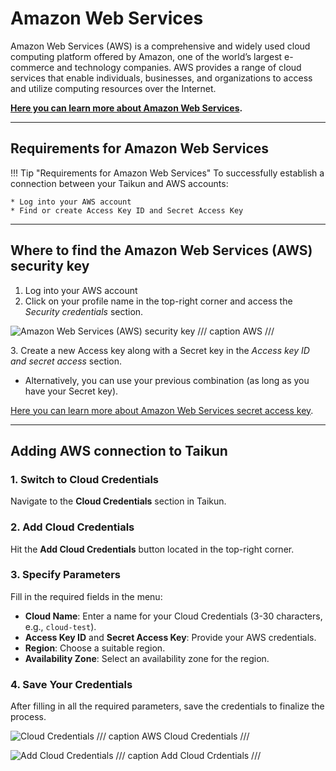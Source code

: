 # **Amazon Web Services**

Amazon Web Services (AWS) is a comprehensive and widely used cloud computing platform offered by Amazon, one of the world’s largest e-commerce and technology companies. AWS provides a range of cloud services that enable individuals, businesses, and organizations to access and utilize computing resources over the Internet.

**[Here you can learn more about Amazon Web Services](https://aws.amazon.com/).**

---

## **Requirements for Amazon Web Services**

!!! Tip "Requirements for Amazon Web Services"
	To successfully establish a connection between your Taikun and AWS accounts:
	
	* Log into your AWS account
	* Find or create Access Key ID and Secret Access Key
---

## **Where to find the Amazon Web Services (AWS) security key**

1. Log into your AWS account
2. Click on your profile name in the top-right corner and access the *Security credentials* section.

![Amazon Web Services (AWS) security key](https://rgw.cloudpoint.tcpro.cz/swift/v1/KEY_0efe203c42c0402f9402a570302dc066/doc-images/guidelines/add-cc/where-to-find-cc/aws-1.webp)
/// caption
AWS
///

3\. Create a new Access key along with a Secret key in the *Access key ID and secret access* section.

 * Alternatively, you can use your previous combination (as long as you have your Secret key).

[Here you can learn more about Amazon Web Services secret access key](https://aws.amazon.com/blogs/security/wheres-my-secret-access-key/).

---

## **Adding AWS connection to Taikun**

### 1. Switch to Cloud Credentials

Navigate to the **Cloud Credentials** section in Taikun.

### 2. Add Cloud Credentials

Hit the **Add Cloud Credentials** button located in the top-right corner.

### 3. Specify Parameters

Fill in the required fields in the menu:

- **Cloud Name**: Enter a name for your Cloud Credentials (3-30 characters, e.g., `cloud-test`).
- **Access Key ID** and **Secret Access Key**: Provide your AWS credentials.
- **Region**: Choose a suitable region.
- **Availability Zone**: Select an availability zone for the region.

### 4. Save Your Credentials

After filling in all the required parameters, save the credentials to finalize the process.

![Cloud Credentials](https://rgw.cloudpoint.tcpro.cz/swift/v1/KEY_0efe203c42c0402f9402a570302dc066/new-docs/cloud%20providers/aws.webp)
/// caption
AWS Cloud Credentials
///

![Add Cloud Credentials](https://rgw.cloudpoint.tcpro.cz/swift/v1/KEY_0efe203c42c0402f9402a570302dc066/new-docs/cloud%20providers/aws.2.webp)
/// caption 
Add Cloud Crdentials
///

